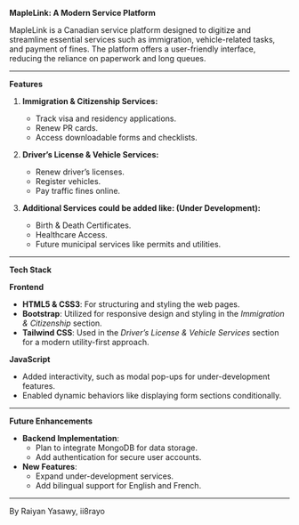 
**MapleLink: A Modern Service Platform**

MapleLink is a Canadian service platform designed to digitize and streamline essential services such as immigration, vehicle-related tasks, and payment of fines.
The platform offers a user-friendly interface, reducing the reliance on paperwork and long queues.

---

**Features**
1. **Immigration & Citizenship Services:**
   - Track visa and residency applications.
   - Renew PR cards.
   - Access downloadable forms and checklists.

2. **Driver’s License & Vehicle Services:**
   - Renew driver’s licenses.
   - Register vehicles.
   - Pay traffic fines online.

3. **Additional Services could be added like: (Under Development):**
   - Birth & Death Certificates.
   - Healthcare Access.
   - Future municipal services like permits and utilities.

---

**Tech Stack**

**Frontend**
- **HTML5 & CSS3**: For structuring and styling the web pages.
- **Bootstrap**: Utilized for responsive design and styling in the *Immigration & Citizenship* section.
- **Tailwind CSS**: Used in the *Driver’s License & Vehicle Services* section for a modern utility-first approach.

**JavaScript**
- Added interactivity, such as modal pop-ups for under-development features.
- Enabled dynamic behaviors like displaying form sections conditionally.

---

**Future Enhancements**
- **Backend Implementation**:
  - Plan to integrate MongoDB for data storage.
  - Add authentication for secure user accounts.
- **New Features**:
  - Expand under-development services.
  - Add bilingual support for English and French.

---
By Raiyan Yasawy, ii8rayo
